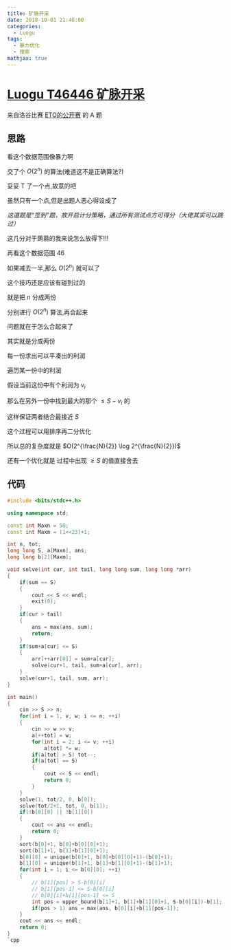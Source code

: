```yaml
---
title: 矿脉开采
date: 2018-10-01 21:46:00
categories:
  - Luogu
tags:
  - 暴力优化
  - 搜索
mathjax: true
---
```


# [Luogu T46446 矿脉开采](https://www.luogu.org/problemnew/show/T46446)

来自洛谷比赛 [ETO的公开赛](https://www.luogu.org/contestnew/show/10817) 的 A 题

## 思路

看这个数据范围像暴力啊

交了个 $O(2^n)$ 的算法(难道这不是正确算法?)

妥妥 T 了一个点,故意的吧

虽然只有一个点,但是出题人恶心得设成了

*这道题是“签到”题，故开启计分策略，通过所有测试点方可得分（大佬其实可以跳过）*

这几分对于蒟蒻的我来说怎么放得下!!!

再看这个数据范围 46

如果减去一半,那么 $O(2^n)$ 就可以了

这个技巧还是应该有碰到过的

就是把 n 分成两份

分别进行 $O(2^n)$ 算法,再合起来

问题就在于怎么合起来了

其实就是分成两份

每一份求出可以平凑出的利润

遍历某一份中的利润

假设当前这份中有个利润为 $v_i$

那么在另外一份中找到最大的那个 $\leq S - v_i$ 的

这样保证两者结合最接近 $S$

这个过程可以用排序再二分优化

所以总的复杂度就是 $O(2^{\frac{N}{2}} \log 2^{\frac{N}{2}})$

还有一个优化就是 过程中出现 $\geq S$ 的值直接舍去

## 代码

```cpp
#include <bits/stdc++.h>

using namespace std;

const int Maxn = 50;
const int Maxm = (1<<23)+1;

int n, tot;
long long S, a[Maxn], ans;
long long b[2][Maxm];

void solve(int cur, int tail, long long sum, long long *arr)
{
    if(sum == S)
    {
        cout << S << endl;
        exit(0);
    }
    if(cur > tail)
    {
        ans = max(ans, sum);
        return;
    }
    if(sum+a[cur] <= S)
    {
        arr[++arr[0]] = sum+a[cur];
        solve(cur+1, tail, sum+a[cur], arr);
    }
    solve(cur+1, tail, sum, arr);
}

int main()
{
    cin >> S >> n;
    for(int i = 1, v, w; i <= n; ++i)
    {
        cin >> w >> v;
        a[++tot] = w;
        for(int i = 2; i <= v; ++i)
            a[tot] *= w;
        if(a[tot] > S) tot--;
        if(a[tot] == S)
        {
            cout << S << endl;
            return 0;
        }
    }
    solve(1, tot/2, 0, b[0]);
    solve(tot/2+1, tot, 0, b[1]);
    if(!b[0][0] || !b[1][0])
    {
        cout << ans << endl;
        return 0;
    }
    sort(b[0]+1, b[0]+b[0][0]+1);
    sort(b[1]+1, b[1]+b[1][0]+1);
    b[0][0] = unique(b[0]+1, b[0]+b[0][0]+1)-(b[0]+1);
    b[1][0] = unique(b[1]+1, b[1]+b[1][0]+1)-(b[1]+1);
    for(int i = 1; i <= b[0][0]; ++i)
    {
        // b[1][pos] > S-b[0][i]
        // b[1][pos-1] <= S-b[0][i]
        // b[0][i]+b[1][pos-1] <= S
        int pos = upper_bound(b[1]+1, b[1]+b[1][0]+1, S-b[0][i])-b[1];
        if(pos > 1) ans = max(ans, b[0][i]+b[1][pos-1]);
    }
    cout << ans << endl;
    return 0;
}
`cpp